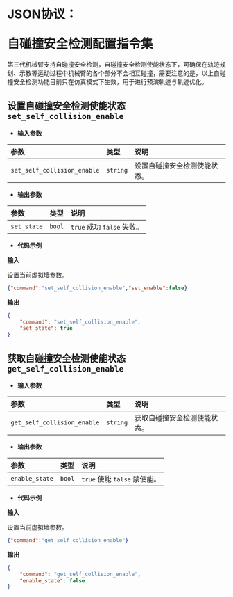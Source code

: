 # <p class="hidden">JSON协议：</p>自碰撞安全检测配置指令集

第三代机械臂支持自碰撞安全检测，自碰撞安全检测使能状态下，可确保在轨迹规划、示教等运动过程中机械臂的各个部分不会相互碰撞，需要注意的是，以上自碰撞安全检测功能目前只在仿真模式下生效，用于进行预演轨迹与轨迹优化。

## 设置自碰撞安全检测使能状态`set_self_collision_enable`

- **输入参数**

|   参数    |   类型    |   说明    |
|   :--     |   :--     |   :--     |
|`set_self_collision_enable`|`string` |设置自碰撞安全检测使能状态。|

- **输出参数**

|   参数    |   类型    |   说明    |
|   :--     |   :--     |   :--     |
|`set_state`|`bool`|`true` 成功  `false`  失败。|

- **代码示例**

**输入**  

设置当前虚拟墙参数。

```json
{"command":"set_self_collision_enable","set_enable":false}
```

**输出**  

```json
{
    "command": "set_self_collision_enable",
    "set_state": true
}
```

## 获取自碰撞安全检测使能状态`get_self_collision_enable`

- **输入参数**

|   参数    |   类型    |   说明    |
|   :--     |   :--     |   :--     |
|`get_self_collision_enable`|`string` |获取自碰撞安全检测使能状态。|

- **输出参数**

|   参数    |   类型    |   说明    |
|   :--     |   :--     |   :--     |
|`enable_state`|`bool`|`true` 使能  `false`  禁使能。|

- **代码示例**

**输入**  

设置当前虚拟墙参数。

```json
{"command":"get_self_collision_enable"}
```

**输出**  

```json
{
    "command": "get_self_collision_enable",
    "enable_state": false
}
```
